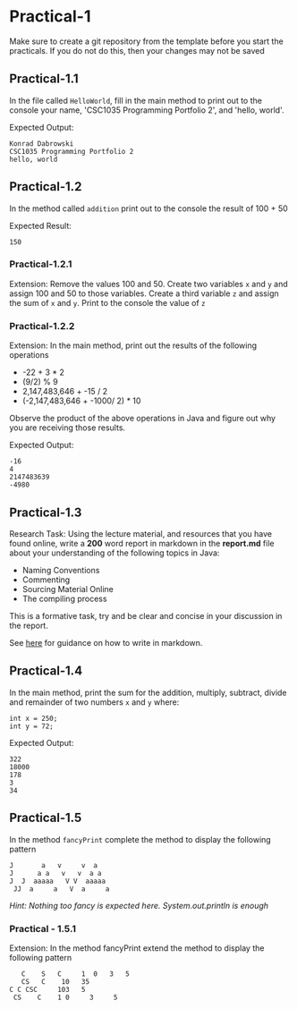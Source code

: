 # Practical-1

Make sure to create a git repository from the template before you start the practicals.
If you do not do this, then your changes may not be saved

## Practical-1.1

In the file called `HelloWorld`, fill in the main method to print out to the console
your name, 'CSC1035 Programming Portfolio 2', and 'hello, world'.

Expected Output:

```
Konrad Dabrowski
CSC1035 Programming Portfolio 2
hello, world
```

## Practical-1.2

In the method called `addition` print out to the console the result of 100 + 50

Expected Result:

```
150
```

### Practical-1.2.1

Extension: Remove the values 100 and 50. Create two variables `x` and `y` and
assign 100 and 50 to those variables. Create a third variable `z` and assign the
sum of `x` and `y`. Print to the console the value of `z`

### Practical-1.2.2

Extension: In the main method, print out the results of the following operations

- -22 + 3 * 2
- (9/2) % 9
- 2,147,483,646 + -15 / 2
- (-2,147,483,646 + -1000/ 2) * 10

Observe the product of the above operations in Java and figure out why you are
receiving those results. 

Expected Output:

```
-16
4
2147483639
-4980
```
## Practical-1.3

Research Task: Using the lecture material, and resources that you have found
online, write a **200** word report in markdown in the **report.md** file about
your understanding of the following topics in Java:

- Naming Conventions
- Commenting
- Sourcing Material Online
- The compiling process

This is a formative task, try and be clear and concise in your discussion in the
report.

See [here](https://github.com/adam-p/markdown-here/wiki/Markdown-Cheatsheet) for
guidance on how to write in markdown.

## Practical-1.4

In the main method, print the sum for the addition, multiply, subtract, divide
and remainder of two numbers `x` and `y` where:

```
int x = 250;
int y = 72;
```

Expected Output:

```
322
18000
178
3
34
```

## Practical-1.5

In the method `fancyPrint` complete the method to display the following pattern


```
J       a   v     v  a
J      a a   v   v  a a
J  J  aaaaa   V V  aaaaa
 JJ  a     a   V  a     a
```

*Hint: Nothing too fancy is expected here. System.out.println is enough*

### Practical - 1.5.1

Extension: In the method fancyPrint extend the method to display the following
pattern

```
   C    S   C     1  0   3   5 
   CS   C    10   35
C C CSC     103   5
 CS    C    1 0     3     5

```

